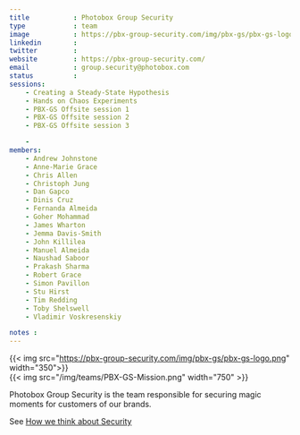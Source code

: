```yaml
---
title           : Photobox Group Security
type            : team
image           : https://pbx-group-security.com/img/pbx-gs/pbx-gs-logo.png
linkedin        :
twitter         :
website         : https://pbx-group-security.com/
email           : group.security@photobox.com
status          :
sessions:
    - Creating a Steady-State Hypothesis
    - Hands on Chaos Experiments
    - PBX-GS Offsite session 1
    - PBX-GS Offsite session 2
    - PBX-GS Offsite session 3

    -
members:
    - Andrew Johnstone
    - Anne-Marie Grace
    - Chris Allen
    - Christoph Jung
    - Dan Gapco
    - Dinis Cruz
    - Fernanda Almeida
    - Goher Mohammad
    - James Wharton
    - Jemma Davis-Smith
    - John Killilea
    - Manuel Almeida
    - Naushad Saboor
    - Prakash Sharma
    - Robert Grace
    - Simon Pavillon
    - Stu Hirst
    - Tim Redding
    - Toby Shelswell
    - Vladimir Voskresenskiy

notes :
---
```



{{< img src="https://pbx-group-security.com/img/pbx-gs/pbx-gs-logo.png" width="350">}}
<br/>
{{< img src="/img/teams/PBX-GS-Mission.png" width="750" >}}

Photobox Group Security is the team responsible for securing magic moments for customers of our brands.

See [How we think about Security](https://pbx-group-security.com/blog/2017/12/17/how-we-think-about-security/)



